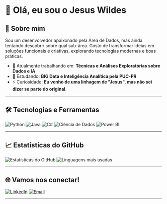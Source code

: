 # 👋 Olá, eu sou o Jesus Wildes

## 🚀 Sobre mim
Sou um desenvolvedor apaixonado pela Área de Dados, mas ainda tentando descobrir sobre qual sub-área.
Gosto de transformar ideias em soluções funcionais e criativas, explorando tecnologias modernas e boas práticas.

- 🔭 Atualmente trabalhando em: **Técnicas e Análises Exploratórias sobre Dados e IA**
- 🌱 Estudando: **BIG Data e Inteligência Analítica pela PUC-PR**
- ⚡ Curiosidade: **Eu venho de uma linhagem de "Jesus", mas não sei dizer se parte do original.**

---

## 🛠️ Tecnologias e Ferramentas

![Python](https://img.shields.io/badge/Python-3776AB?logo=python&logoColor=white)
![Java](https://img.shields.io/badge/Java-007396?logo=java&logoColor=white)
![C#](https://img.shields.io/badge/C%23-239120?logo=c-sharp&logoColor=white)
![Ciência de Dados](https://img.shields.io/badge/Ciência%20de%20Dados-FF6F00?logo=data:image/svg+xml;base64,PHN2ZyBmaWxsPSJ3aGl0ZSIgaGVpZ2h0PSIxNnB4IiB2aWV3Qm94PSIwIDAgMjQgMjQiIHdpZHRoPSIxNnB4IiB4bWxucz0iaHR0cDovL3d3dy53My5vcmcvMjAwMC9zdmciPjxjaXJjbGUgY3g9IjYiIGN5PSIxMiIgcj0iNCIvPjxjaXJjbGUgY3g9IjEyIiBjeT0iOCIgcj0iNCIvPjxjaXJjbGUgY3g9IjE4IiBjeT0iMTIiIHI9IjQiLz48L3N2Zz4=&logoColor=white)
![Power BI](https://img.shields.io/badge/Power%20BI-F2C811?logo=powerbi&logoColor=black)


---


## 📈 Estatísticas do GitHub

![Estatísticas do GitHub](https://github-readme-stats.vercel.app/api?username=GhortheBrute&show_icons=true&theme=dracula)
![Linguagens mais usadas](https://github-readme-stats.vercel.app/api/top-langs/?username=GhortheBrute&layout=compact&theme=dracula)

---

## 🌐 Vamos nos conectar!
[![LinkedIn](https://img.shields.io/badge/-LinkedIn-0A66C2?logo=linkedin&logoColor=white)](https://www.linkedin.com/in/jesuswsfarias/)
[![Email](https://img.shields.io/badge/-Email-D14836?logo=gmail&logoColor=white)](mailto:eitaro1@gmail.com)

---

